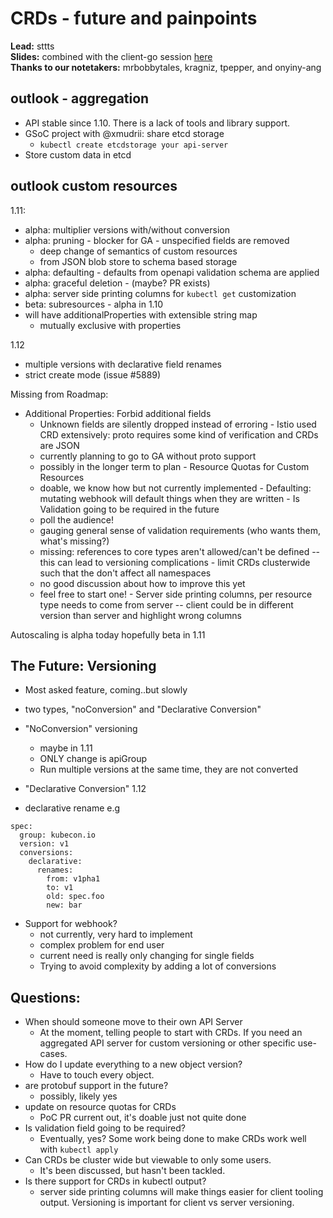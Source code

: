 # CRDs - future and painpoints
**Lead:** sttts  
**Slides:** combined with the client-go session [here](https://www.dropbox.com/s/n2fczhlbnoabug0/API%20extensions%20contributor%20summit.pdf?dl=0)  
**Thanks to our notetakers:** mrbobbytales, kragniz, tpepper, and onyiny-ang

## outlook - aggregation
* API stable since 1.10. There is a lack of tools and library support.
* GSoC project with @xmudrii: share etcd storage
  * `kubectl create etcdstorage your api-server`
* Store custom data in etcd

## outlook custom resources

1.11:
* alpha: multiplier versions with/without conversion
* alpha: pruning - blocker for GA - unspecified fields are removed
  * deep change of semantics of custom resources
  * from JSON blob store to schema based storage
* alpha: defaulting - defaults from openapi validation schema are applied
* alpha: graceful deletion - (maybe? PR exists)
* alpha: server side printing columns for `kubectl get` customization
* beta: subresources - alpha in 1.10
* will have additionalProperties with extensible string map
  * mutually exclusive with properties

1.12
* multiple versions with declarative field renames
* strict create mode (issue #5889)

Missing from Roadmap:
   - Additional Properties: Forbid additional fields
        - Unknown fields are silently dropped instead of erroring
    - Istio used CRD extensively: proto requires some kind of verification and CRDs are JSON
        - currently planning to go to GA without proto support
        - possibly in the longer term to plan
    - Resource Quotas for Custom Resources
        - doable, we know how but not currently implemented
    - Defaulting: mutating webhook will default things when they are written
    - Is Validation going to be required in the future
        - poll the audience!
        - gauging general sense of validation requirements (who wants them, what's missing?)
        - missing: references to core types aren't allowed/can't be defined -- this can lead to versioning complications
    - limit CRDs clusterwide such that the don't affect all namespaces
        - no good discussion about how to improve this yet
        - feel free to start one!
    - Server side printing columns, per resource type needs to come from server -- client could be in different version than server and highlight wrong columns

Autoscaling is alpha today hopefully beta in 1.11

## The Future: Versioning
* Most asked feature, coming..but slowly
* two types, "noConversion" and "Declarative Conversion"
* "NoConversion" versioning
  * maybe in 1.11
  * ONLY change is apiGroup
  * Run multiple versions at the same time, they are not converted

* "Declarative Conversion" 1.12
* declarative rename e.g
```
spec:
  group: kubecon.io
  version: v1
  conversions:
    declarative:
      renames:
        from: v1pha1
        to: v1
        old: spec.foo
        new: bar
```
* Support for webhook?
  *  not currently, very hard to implement
  * complex problem for end user
  * current need is really only changing for single fields
  * Trying to avoid complexity by adding a lot of conversions

## Questions:
* When should someone move to their own API Server
  * At the moment, telling people to start with CRDs. If you need an aggregated API server for custom versioning or other specific use-cases.
* How do I update everything to a new object version?
  * Have to touch every object.
* are protobuf support in the future?
  * possibly, likely yes
* update on resource quotas for CRDs
  * PoC PR current out, it's doable just not quite done
* Is validation field going to be required?
  *  Eventually, yes? Some work being done to make CRDs work well with `kubectl apply`
* Can CRDs be cluster wide but viewable to only some users.
  * It's been discussed, but hasn't been tackled.
* Is there support for CRDs in kubectl output?
  * server side printing columns will make things easier for client tooling output. Versioning is important for client vs server versioning.
